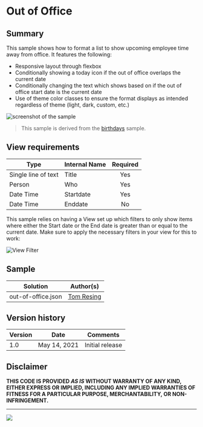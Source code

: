 # Out of Office

## Summary
This sample shows how to format a list to show upcoming employee time away from office. It features the following:
- Responsive layout through flexbox
- Conditionally showing a today icon if the out of office overlaps the current date
- Conditionally changing the text which shows based on if the out of office start date is the current date
- Use of theme color classes to ensure the format displays as intended regardless of theme (light, dark, custom, etc.)

![screenshot of the sample](./assets/screenshot.png)

> This sample is derived from the [birthdays](../birthdays) sample.

## View requirements

|Type|Internal Name|Required|
|---|---|:---:|
|Single line of text|Title|Yes|
|Person|Who|Yes|
|Date Time|Startdate|Yes|
|Date Time|Enddate|No|

This sample relies on having a View set up which filters to only show items where either the Start date or the End date is greater than or equal to the current date. Make sure to apply the necessary filters in your view for this to work:

![View Filter](./assets/ViewFilter.png)

## Sample

Solution|Author(s)
--------|---------
out-of-office.json | [Tom Resing](https://github.com/tomresing)

## Version history

Version|Date|Comments
-------|----|--------
1.0|May 14, 2021 |Initial release

## Disclaimer
**THIS CODE IS PROVIDED *AS IS* WITHOUT WARRANTY OF ANY KIND, EITHER EXPRESS OR IMPLIED, INCLUDING ANY IMPLIED WARRANTIES OF FITNESS FOR A PARTICULAR PURPOSE, MERCHANTABILITY, OR NON-INFRINGEMENT.**

---

<img src="https://pnptelemetry.azurewebsites.net/list-formatting/view-samples/out-of-office" />
